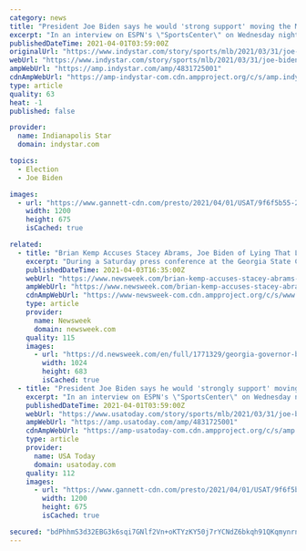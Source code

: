 ```yaml
---
category: news
title: "President Joe Biden says he would 'strong support' moving the MLB All-Star Game out of Atlanta"
excerpt: "In an interview on ESPN's \"SportsCenter\" on Wednesday night, President Joe Biden said that he would \"strongly support\" moving the 2021 MLB All-Star Game out of Atlanta. That was in response to a question about Major League Baseball Players Association ..."
publishedDateTime: 2021-04-01T03:59:00Z
originalUrl: "https://www.indystar.com/story/sports/mlb/2021/03/31/joe-biden-would-support-moving-atlanta-mlb-all-star-game/4831725001/"
webUrl: "https://www.indystar.com/story/sports/mlb/2021/03/31/joe-biden-would-support-moving-atlanta-mlb-all-star-game/4831725001/"
ampWebUrl: "https://amp.indystar.com/amp/4831725001"
cdnAmpWebUrl: "https://amp-indystar-com.cdn.ampproject.org/c/s/amp.indystar.com/amp/4831725001"
type: article
quality: 63
heat: -1
published: false

provider:
  name: Indianapolis Star
  domain: indystar.com

topics:
  - Election
  - Joe Biden

images:
  - url: "https://www.gannett-cdn.com/presto/2021/04/01/USAT/9f6f5b55-21ac-4590-bd74-7f1541104454-AP_Biden.jpg?auto=webp&crop=4886,2748,x0,y0&format=pjpg&width=1200"
    width: 1200
    height: 675
    isCached: true

related:
  - title: "Brian Kemp Accuses Stacey Abrams, Joe Biden of Lying That Led to MLB All-Star Game Pullout"
    excerpt: "During a Saturday press conference at the Georgia State Capitol speaking on Major League Baseball's (MLB) decision to pull the All-Star Game out of Atlanta, Governor Brian Kemp accused President Joe Biden and politician and activist Stacey Abrams of lying ..."
    publishedDateTime: 2021-04-03T16:35:00Z
    webUrl: "https://www.newsweek.com/brian-kemp-accuses-stacey-abrams-joe-biden-lying-that-led-mlb-all-star-game-pullout-1580885"
    ampWebUrl: "https://www.newsweek.com/brian-kemp-accuses-stacey-abrams-joe-biden-lying-that-led-mlb-all-star-game-pullout-1580885?amp=1"
    cdnAmpWebUrl: "https://www-newsweek-com.cdn.ampproject.org/c/s/www.newsweek.com/brian-kemp-accuses-stacey-abrams-joe-biden-lying-that-led-mlb-all-star-game-pullout-1580885?amp=1"
    type: article
    provider:
      name: Newsweek
      domain: newsweek.com
    quality: 115
    images:
      - url: "https://d.newsweek.com/en/full/1771329/georgia-governor-brian-kemp.jpg"
        width: 1024
        height: 683
        isCached: true
  - title: "President Joe Biden says he would 'strongly support' moving the MLB All-Star Game out of Atlanta"
    excerpt: "In an interview on ESPN's \"SportsCenter\" on Wednesday night, President Joe Biden said that he would \"strongly support\" moving the 2021 MLB All-Star Game out of Atlanta. That was in response to a question about Major League Baseball Players Association ..."
    publishedDateTime: 2021-04-01T03:59:00Z
    webUrl: "https://www.usatoday.com/story/sports/mlb/2021/03/31/joe-biden-would-support-moving-atlanta-mlb-all-star-game/4831725001/"
    ampWebUrl: "https://amp.usatoday.com/amp/4831725001"
    cdnAmpWebUrl: "https://amp-usatoday-com.cdn.ampproject.org/c/s/amp.usatoday.com/amp/4831725001"
    type: article
    provider:
      name: USA Today
      domain: usatoday.com
    quality: 112
    images:
      - url: "https://www.gannett-cdn.com/presto/2021/04/01/USAT/9f6f5b55-21ac-4590-bd74-7f1541104454-AP_Biden.jpg?auto=webp&crop=4886,2748,x0,y0&format=pjpg&width=1200"
        width: 1200
        height: 675
        isCached: true

secured: "bdPhhmS3d32EBG3k6sqi7GNlf2Vn+oKTYzKY50j7rYCNdZ6bkqh91QKqmynrnqz+YzegfP03aC8C9vuvNmFJJ2ROl7wk4Sb0Q/rIfjQGv+/OWZ6U6L5Lv0ZHiHbx8sr/dhUHXbkPIh4m/UDgNSyFMHJCw10Qn3EIjBOXJM3OXvH0ofxCYLWwumVVoREGKZtPutaWWMSPX7dGVjESPi8fM56Mia7PyXrvE0ZwgLorw5AzjNssLEmgrVdUbiCjIIRhywSL+FuCUOixauBx0ipAJ3ut8QvJEj4g8nt0ZPTjCacxh2HdKNiRb/ESDAXhFH1LsrXBYcnYK/d+oz2iZQu7hyXynKZrhBrKCPf07P8eh5M=;+INtbP8ZbY7kOv24BGntYw=="
---
```


